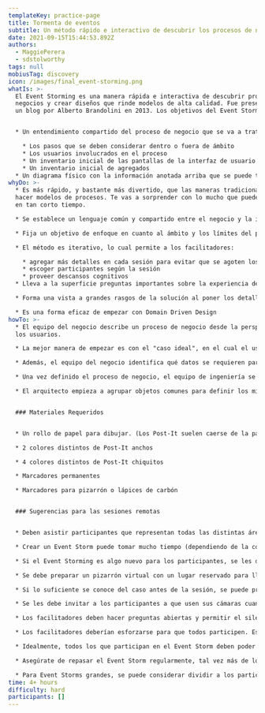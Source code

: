 ```yaml
---
templateKey: practice-page
title: Tormenta de eventos
subtitle: Un método rápido e interactivo de descubrir los procesos de negocio.
date: 2021-09-15T15:44:53.892Z
authors:
  - MaggiePerera
  - sdstolworthy
tags: null
mobiusTag: discovery
icon: /images/final_event-storming.png
whatIs: >-
  El Event Storming es una manera rápida e interactiva de descubrir procesos de
  negocios y crear diseños que rinde modelos de alta calidad. Fue presentado en
  un blog por Alberto Brandolini en 2013. Los objetivos del Event Storming son:


  * Un entendimiento compartido del proceso de negocio que se va a tratar durante el proyecto. Eso incluye:

    * Los pasos que se deben considerar dentro o fuera de ámbito
    * Los usuarios involucrados en el proceso
    * Un inventario inicial de las pantallas de la interfaz de usuario
    * Un inventario inicial de agregados
  * Un diagrama físico con la información anotada arriba que se puede transferir a un formato digital
whyDo: >-
  * Es más rápido, y bastante más divertido, que las maneras tradicionales de
  hacer modelos de procesos. Te vas a sorprender con lo mucho que puedes lograr
  en tan corto tiempo.

  * Se establece un lenguaje común y compartido entre el negocio y la ingeniería

  * Fija un objetivo de enfoque en cuanto al ámbito y los límites del proyecto.

  * El método es iterativo, lo cual permite a los facilitadores:

    * agregar más detalles en cada sesión para evitar que se agoten los participantes
    * escoger participantes según la sesión
    * proveer descansos cognitivos
  * Lleva a la superficie preguntas importantes sobre la experiencia del usuario al inicio del proceso de ideación

  * Forma una vista a grandes rasgos de la solución al poner los detalles de implementación en el contexto del proceso de negocio.

  * Es una forma eficaz de empezar con Domain Driven Design
howTo: >-
  * El equipo del negocio describe un proceso de negocio desde la perspectiva de
  los usuarios.

  * La mejor manera de empezar es con el "caso ideal", en el cual el usuario logra su objetivo.

  * Además, el equipo del negocio identifica qué datos se requieren para que ese caso se pueda lograr.

  * Una vez definido el proceso de negocio, el equipo de ingeniería se une al equipo del negocio para proveer detalles adicionales en la forma de Eventos, Datos, e Interfaces de Usuario. Eso establece una comprensión compartida de lo que se requiere.

  * El arquitecto empieza a agrupar objetos comunes para definir los microservicios que se tienen que desarrollar


  ### Materiales Requeridos


  * Un rollo de papel para dibujar. (Los Post-It suelen caerse de la pared sin el papel.)

  * 2 colores distintos de Post-It anchos

  * 4 colores distintos de Post-It chiquitos

  * Marcadores permanentes

  * Marcadores para pizarrón o lápices de carbón


  ### Sugerencias para las sesiones remotas


  * Deben asistir participantes que representan todas las distintas áreas de experiencia. Sin embargo, considera limitar el número total de participantes, ya que si demasiada gente asiste a una sesión remota, se puede impedir la comunicación eficaz.

  * Crear un Event Storm puede tomar mucho tiempo (dependiendo de la complejidad del caso). Se deben planear varias sesiones remotas con descansos durante cada sesión. Se debe comunicar a los participantes que se van a tomar varios descansos.

  * Si el Event Storming es algo nuevo para los participantes, se les debe proveer recursos de referencias (tal como esta página) y ejemplos de Event Storms completados. Se puede llevar a cabo una sesión para presentar el proceso del Event Storm.

  * Se debe preparar un pizarrón virtual con un lugar reservado para llevar a cabo el Event Storm. Se puede fijar al pizarrón virtual un ejemplo de un Event Storm completado para que los participantes puedan visualizar el objetivo de su trabajo.

  * Si lo suficiente se conoce del caso antes de la sesión, se puede preparar un bosquejo de antemano para ahorrar tiempo y proveer un esqueleto como punto de comienzo. Eso también puede ayudar a los participantes que no tengan experiencia con el Event Storm a ubicarse. Se puede explicar que el bosquejo es sólo un comienzo, y cualquier cosa se puede cambiar durante la sesión.

  * Se les debe invitar a los participantes a que usen sus cámaras cuando sea posible. El uso de cámaras por parte de los participantes hace que la comunicación entre todos sea más fácil y más natural. Se requiere participación activa de todos para sacar el mayor beneficio del Event Storm.

  * Los facilitadores deben hacer preguntas abiertas y permitir el silencio para alentar a todos a participar.

  * Los facilitadores deberían esforzarse para que todos participen. Es fácil para los participantes de una sesión remota de Event Storming perder el enfoque. Es probable que el facilitador tenga que fomentar el diálogo.

  * Idealmente, todos los que participan en el Event Storm deben poder interactuar con el pizarrón virtual. Sin embargo, si el Event Storm es nuevo para los participantes, los facilitadores pueden demostrar a los participantes la interacción entre sí.

  * Asegúrate de repasar el Event Storm regularmente, tal vez más de lo normal, para que todos puedan comprender y tener la oportunidad de contribuir.

  * Para Event Storms grandes, se puede considerar dividir a los participantes en grupos distintos en los cuales se puede trabajar en distintas partes del Event Storm. Hay que reunirse como un grupo entero de forma regular para ponerse al tanto del progreso de cada grupo. Además, los grupos deben tomar turnos y considerar áreas diferentes del Event Storm.
time: 4+ hours
difficulty: hard
participants: []
---
```

